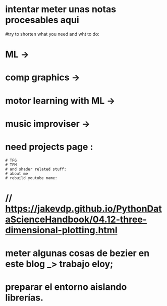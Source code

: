 # intentar meter unas notas procesables aqui

#try to shorten what you need and wht to do:

# ML -> 
# comp graphics ->
# motor learning with ML -> 
# music improviser ->
# need projects page :
    # TFG
    # TFM 
    # and shader related stuff:
    # about me
    # rebuild youtube name: 

# // https://jakevdp.github.io/PythonDataScienceHandbook/04.12-three-dimensional-plotting.html

# meter algunas cosas de bezier en este blog _> trabajo eloy;

# preparar el entorno aislando librerías.
